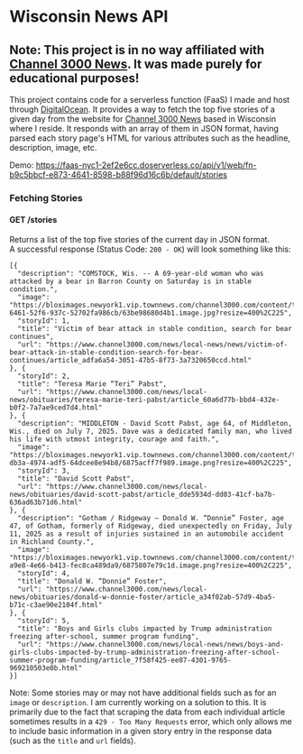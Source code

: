 # Wisconsin News API #
## Note: This project is in no way affiliated with [Channel 3000 News](https://www.channel3000.com/). It was made purely for educational purposes! ##

This project contains code for a serverless function (FaaS) I made and host through [DigitalOcean](https://digitalocean.com/). It provides a way to fetch the top five stories of a given day from the website for [Channel 3000 News](https://www.channel3000.com/) based in Wisconsin where I reside. It responds with an array of them in JSON format, having parsed each story page's HTML for various attributes such as the headline, description, image, etc.

Demo: https://faas-nyc1-2ef2e6cc.doserverless.co/api/v1/web/fn-b9c5bbcf-e873-4641-8598-b88f96d16c6b/default/stories

### Fetching Stories
#### GET /stories
Returns a list of the top five stories of the current day in JSON format.<br/>
A successful response (Status Code: ```200 - OK```) will look something like this:
```
[{
  "description": "COMSTOCK, Wis. -- A 69-year-old woman who was attacked by a bear in Barron County on Saturday is in stable condition.",
  "image": "https://bloximages.newyork1.vip.townnews.com/channel3000.com/content/tncms/assets/v3/editorial/7/f0/7f0cec5a-6461-52f6-937c-52702fa986cb/63be98680d4b1.image.jpg?resize=400%2C225",
  "storyId": 1,
  "title": "Victim of bear attack in stable condition, search for bear continues",
  "url": "https://www.channel3000.com/news/local-news/news/victim-of-bear-attack-in-stable-condition-search-for-bear-continues/article_adfa6a54-3051-47b5-8f73-3a7320650ccd.html"
}, {
  "storyId": 2,
  "title": "Teresa Marie “Teri” Pabst",
  "url": "https://www.channel3000.com/news/local-news/obituaries/teresa-marie-teri-pabst/article_60a6d77b-bbd4-432e-b0f2-7a7ae9ced7d4.html"
}, {
  "description": "MIDDLETON - David Scott Pabst, age 64, of Middleton, Wis., died on July 7, 2025. Dave was a dedicated family man, who lived his life with utmost integrity, courage and faith.",
  "image": "https://bloximages.newyork1.vip.townnews.com/channel3000.com/content/tncms/assets/v3/editorial/7/f4/7f4f7ef8-db3a-4974-adf5-64dcee8e94b8/6875acff7f989.image.png?resize=400%2C225",
  "storyId": 3,
  "title": "David Scott Pabst",
  "url": "https://www.channel3000.com/news/local-news/obituaries/david-scott-pabst/article_dde5934d-dd03-41cf-ba7b-636ad63b71d6.html"
}, {
  "description": "Gotham / Ridgeway – Donald W. “Donnie” Foster, age 47, of Gotham, formerly of Ridgeway, died unexpectedly on Friday, July 11, 2025 as a result of injuries sustained in an automobile accident in Richland County.",
  "image": "https://bloximages.newyork1.vip.townnews.com/channel3000.com/content/tncms/assets/v3/editorial/1/e7/1e70c715-a9e8-4e66-b413-fec8ca489da9/6875807e79c1d.image.png?resize=400%2C225",
  "storyId": 4,
  "title": "Donald W. “Donnie” Foster",
  "url": "https://www.channel3000.com/news/local-news/obituaries/donald-w-donnie-foster/article_a34f02ab-57d9-4ba5-b71c-c3ae90e2104f.html"
}, {
  "storyId": 5,
  "title": "Boys and Girls clubs impacted by Trump administration freezing after-school, summer program funding",
  "url": "https://www.channel3000.com/news/local-news/news/boys-and-girls-clubs-impacted-by-trump-administration-freezing-after-school-summer-program-funding/article_7f58f425-ee87-4301-9765-969210503e0b.html"
}]
```
Note: Some stories may or may not have additional fields such as for an ```image``` or ```description```. I am currently working on a solution to this. It is primarily due to the fact that scraping the data from each individual article sometimes results in a ```429 - Too Many Requests``` error, which only allows me to include basic information in a given story entry in the response data (such as the ```title``` and ```url``` fields).
